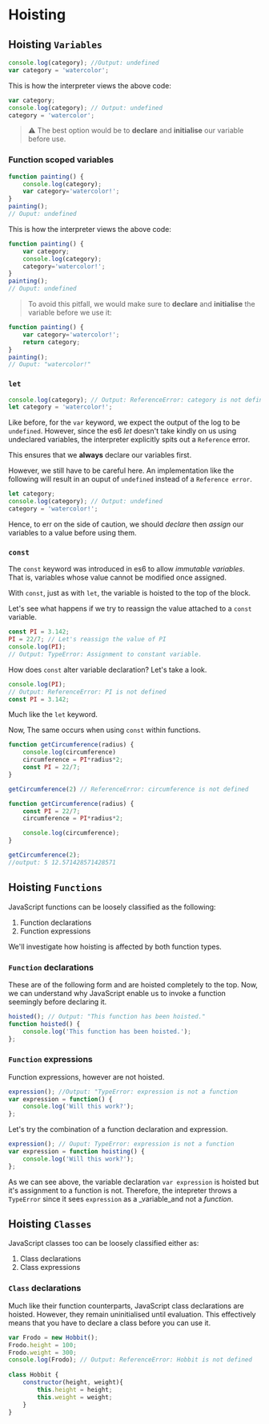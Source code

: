 # Hoisting

## Hoisting `Variables`

```javascript
console.log(category); //Output: undefined
var category = 'watercolor';
```

This is how the interpreter views the above code:
```javascript
var category;
console.log(category); // Output: undefined
category = 'watercolor';
```

>:warning: The best option would be to **declare** and **initialise** our variable before use.

### Function scoped variables

```javascript
function painting() {
	console.log(category);
	var category='watercolor!';
}
painting();
// Ouput: undefined
```
This is how the interpreter views the above code:
```javascript
function painting() {
	var category;
	console.log(category);
	category='watercolor!';
}
painting();
// Ouput: undefined
```

>To avoid this pitfall, we would make sure to **declare** and **initialise** the variable before we use it:

```javascript
function painting() {
	var category='watercolor!';
	return category;
}
painting();
// Ouput: "watercolor!"
```

### `let` 

```javascript
console.log(category); // Output: ReferenceError: category is not defined ... 
let category = 'watercolor!';
```
Like before, for the  `var`  keyword, we expect the output of the log to be  `undefined`. However, since the es6  _let_  doesn't take kindly on us using undeclared variables, the interpreter explicitly spits out a  `Reference`  error.

This ensures that we  **always**  declare our variables first.

However, we still have to be careful here. An implementation like the following will result in an ouput of `undefined` instead of a `Reference error`.

```javascript
let category;
console.log(category); // Output: undefined 
category = 'watercolor!';
```
Hence, to err on the side of caution, we should _declare_ then _assign_ our variables to a value before using them.


### `const` 

The  `const`  keyword was introduced in es6 to allow  _immutable variables_. That is, variables whose value cannot be modified once assigned.

With  `const`, just as with  `let`, the variable is hoisted to the top of the block.

Let's see what happens if we try to reassign the value attached to a `const` variable.

```javascript
const PI = 3.142;
PI = 22/7; // Let's reassign the value of PI  
console.log(PI); 
// Output: TypeError: Assignment to constant variable.
```

How does `const` alter variable declaration? Let's take a look.

```javascript
console.log(PI); 
// Output: ReferenceError: PI is not defined 
const PI = 3.142;
```
Much like the `let` keyword.

Now, The same occurs when using `const` within functions.

```javascript
function getCircumference(radius) {
	console.log(circumference)
	circumference = PI*radius*2;
	const PI = 22/7;
}

getCircumference(2) // ReferenceError: circumference is not defined
```

```javascript
function getCircumference(radius) {
	const PI = 22/7;
	circumference = PI*radius*2;

	console.log(circumference);
}

getCircumference(2);
//output: 5 12.571428571428571
```

## Hoisting `Functions`
JavaScript functions can be loosely classified as the following:

1.  Function declarations
2.  Function expressions

We'll investigate how hoisting is affected by both function types.

### `Function` declarations

These are of the following form and are hoisted completely to the top. Now, we can understand why JavaScript enable us to invoke a function seemingly before declaring it.

```javascript
hoisted(); // Output: "This function has been hoisted."
function hoisted() {
	console.log('This function has been hoisted.'); 
};
```

### `Function` expressions

Function expressions, however are not hoisted.
```javascript
expression(); //Output: "TypeError: expression is not a function
var expression = function() {
	console.log('Will this work?');
};
```

Let's try the combination of a function declaration and expression.

```javascript
expression(); // Ouput: TypeError: expression is not a function
var expression = function hoisting() {
	console.log('Will this work?');
};
```
As we can see above, the variable declaration `var expression` is hoisted but it's assignment to a function is not. Therefore, the intepreter throws a `TypeError` since it sees `expression` as a _variable_and not a _function_.

## Hoisting `Classes`

JavaScript classes too can be loosely classified either as:

1.  Class declarations
2.  Class expressions

### `Class` declarations

Much like their function counterparts, JavaScript class declarations are hoisted. However, they remain uninitialised until evaluation. This effectively means that you have to declare a class before you can use it.

```javascript
var Frodo = new Hobbit();
Frodo.height = 100;
Frodo.weight = 300; 
console.log(Frodo); // Output: ReferenceError: Hobbit is not defined 
 
class Hobbit {
	constructor(height, weight){
		this.height = height;
		this.weight = weight;
	}
}
```
<!--stackedit_data:
eyJoaXN0b3J5IjpbNTM3MDc0MzYwLC0yNjI1Mzg4NzldfQ==
-->